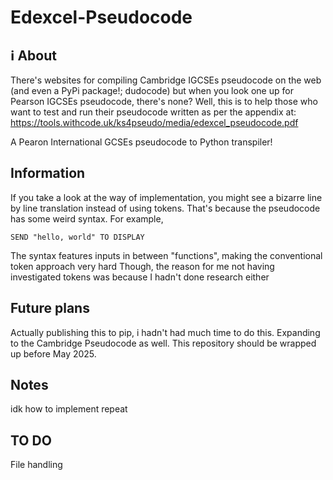 # Edexcel-Pseudocode
## ℹ About 
There's websites for compiling Cambridge IGCSEs pseudocode on the web (and even a PyPi package!; dudocode) but when you look one up for Pearson IGCSEs pseudocode, there's none?
Well, this is to help those who want to test and run their pseudocode written as per the appendix at:
https://tools.withcode.uk/ks4pseudo/media/edexcel_pseudocode.pdf

A Pearon International GCSEs pseudocode to Python transpiler!
## Information
If you take a look at the way of implementation, you might see a bizarre line by line translation instead of using tokens. That's because the pseudocode has some weird syntax. For example,
```
SEND "hello, world" TO DISPLAY
```
The syntax features inputs in between "functions", making the conventional token approach very hard
Though, the reason for me not having investigated tokens was because I hadn't done research either
## Future plans
Actually publishing this to pip, i hadn't had much time to do this.
Expanding to the Cambridge Pseudocode as well.
This repository should be wrapped up before May 2025.
## Notes
idk how to implement repeat
## TO DO
File handling
